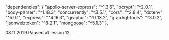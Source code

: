 "dependencies": {
    "apollo-server-express": "^1.3.6",
    "bcrypt": "^2.0.1",
    "body-parser": "^1.18.3",
    "concurrently": "^3.5.1",
    "cors": "^2.8.4",
    "dotenv": "^5.0.1",
    "express": "^4.16.3",
    "graphql": "^0.13.2",
    "graphql-tools": "^3.0.2",
    "jsonwebtoken": "^8.2.1",
    "mongoose": "^5.1.3"
  },

  08.11.2019 Paused at lesson 12.